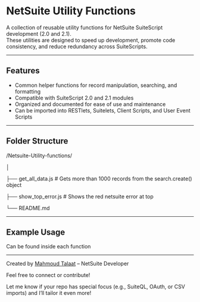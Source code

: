 # NetSuite Utility Functions

A collection of reusable utility functions for NetSuite SuiteScript development (2.0 and 2.1).  
These utilities are designed to speed up development, promote code consistency, and reduce redundancy across SuiteScripts.

---

## Features

- Common helper functions for record manipulation, searching, and formatting
- Compatible with SuiteScript 2.0 and 2.1 modules
- Organized and documented for ease of use and maintenance
- Can be imported into RESTlets, Suitelets, Client Scripts, and User Event Scripts

---

## Folder Structure

/Netsuite-Utility-functions/

│

├── get_all_data.js # Gets more than 1000 records from the search.create() object

├── show_top_error.js # Shows the red netsuite error at top

└── README.md

---

## Example Usage

Can be found inside each function

---

Created by [Mahmoud Talaat](https://www.linkedin.com/in/mahmoudtalaat21/) – NetSuite Developer

Feel free to connect or contribute!

Let me know if your repo has special focus (e.g., SuiteQL, OAuth, or CSV imports) and I’ll tailor it even more!
